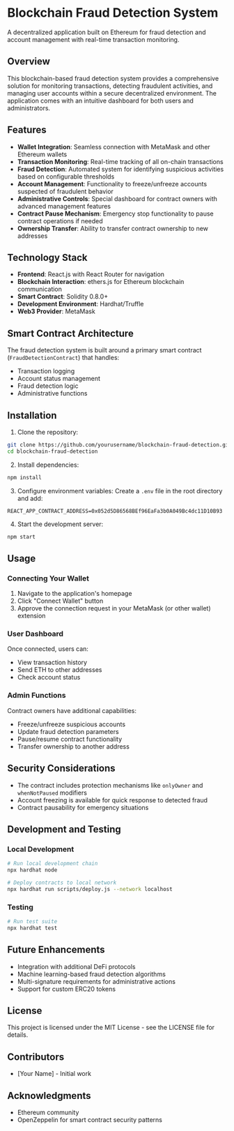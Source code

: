 # Blockchain Fraud Detection System

A decentralized application built on Ethereum for fraud detection and account management with real-time transaction monitoring.

## Overview

This blockchain-based fraud detection system provides a comprehensive solution for monitoring transactions, detecting fraudulent activities, and managing user accounts within a secure decentralized environment. The application comes with an intuitive dashboard for both users and administrators.

## Features

- **Wallet Integration**: Seamless connection with MetaMask and other Ethereum wallets
- **Transaction Monitoring**: Real-time tracking of all on-chain transactions
- **Fraud Detection**: Automated system for identifying suspicious activities based on configurable thresholds
- **Account Management**: Functionality to freeze/unfreeze accounts suspected of fraudulent behavior
- **Administrative Controls**: Special dashboard for contract owners with advanced management features
- **Contract Pause Mechanism**: Emergency stop functionality to pause contract operations if needed
- **Ownership Transfer**: Ability to transfer contract ownership to new addresses

## Technology Stack

- **Frontend**: React.js with React Router for navigation
- **Blockchain Interaction**: ethers.js for Ethereum blockchain communication
- **Smart Contract**: Solidity 0.8.0+
- **Development Environment**: Hardhat/Truffle
- **Web3 Provider**: MetaMask

## Smart Contract Architecture

The fraud detection system is built around a primary smart contract (`FraudDetectionContract`) that handles:

- Transaction logging
- Account status management
- Fraud detection logic
- Administrative functions

## Installation

1. Clone the repository:
```bash
git clone https://github.com/yourusername/blockchain-fraud-detection.git
cd blockchain-fraud-detection
```

2. Install dependencies:
```bash
npm install
```

3. Configure environment variables:
Create a `.env` file in the root directory and add:
```
REACT_APP_CONTRACT_ADDRESS=0x052d5D86568BEf96EaFa3b0A049Bc4dc11D10B93
```

4. Start the development server:
```bash
npm start
```

## Usage

### Connecting Your Wallet

1. Navigate to the application's homepage
2. Click "Connect Wallet" button
3. Approve the connection request in your MetaMask (or other wallet) extension

### User Dashboard

Once connected, users can:
- View transaction history
- Send ETH to other addresses
- Check account status

### Admin Functions

Contract owners have additional capabilities:
- Freeze/unfreeze suspicious accounts
- Update fraud detection parameters
- Pause/resume contract functionality
- Transfer ownership to another address

## Security Considerations

- The contract includes protection mechanisms like `onlyOwner` and `whenNotPaused` modifiers
- Account freezing is available for quick response to detected fraud
- Contract pausability for emergency situations

## Development and Testing

### Local Development

```bash
# Run local development chain
npx hardhat node

# Deploy contracts to local network
npx hardhat run scripts/deploy.js --network localhost
```

### Testing

```bash
# Run test suite
npx hardhat test
```

## Future Enhancements

- Integration with additional DeFi protocols
- Machine learning-based fraud detection algorithms
- Multi-signature requirements for administrative actions
- Support for custom ERC20 tokens

## License

This project is licensed under the MIT License - see the LICENSE file for details.

## Contributors

- [Your Name] - Initial work

## Acknowledgments

- Ethereum community
- OpenZeppelin for smart contract security patterns
